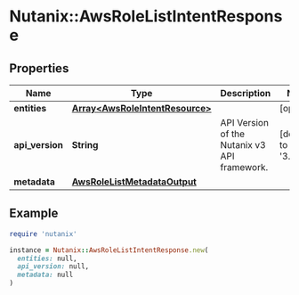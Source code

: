 # Nutanix::AwsRoleListIntentResponse

## Properties

| Name | Type | Description | Notes |
| ---- | ---- | ----------- | ----- |
| **entities** | [**Array&lt;AwsRoleIntentResource&gt;**](AwsRoleIntentResource.md) |  | [optional] |
| **api_version** | **String** | API Version of the Nutanix v3 API framework. | [default to &#39;3.1.0&#39;] |
| **metadata** | [**AwsRoleListMetadataOutput**](AwsRoleListMetadataOutput.md) |  |  |

## Example

```ruby
require 'nutanix'

instance = Nutanix::AwsRoleListIntentResponse.new(
  entities: null,
  api_version: null,
  metadata: null
)
```

